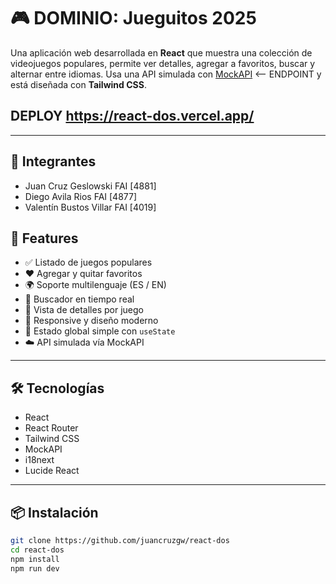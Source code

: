 # 🎮 DOMINIO: Jueguitos 2025

Una aplicación web desarrollada en **React** que muestra una colección de videojuegos populares, permite ver detalles, agregar a favoritos, buscar y alternar entre idiomas. Usa una API simulada con [MockAPI](https://680c06432ea307e081d2fe6b.mockapi.io/juegos) <-- ENDPOINT y está diseñada con **Tailwind CSS**.

## DEPLOY https://react-dos.vercel.app/

---

## 👤 Integrantes

- Juan Cruz Geslowski FAI [4881]
- Diego Avila Rios FAI [4877]
- Valentín Bustos Villar FAI [4019]

## 🚀 Features

- ✅ Listado de juegos populares
- ❤️ Agregar y quitar favoritos
- 🌍 Soporte multilenguaje (ES / EN)
- 🔎 Buscador en tiempo real
- 📄 Vista de detalles por juego
- 📱 Responsive y diseño moderno
- 🧠 Estado global simple con `useState`
- ☁️ API simulada vía MockAPI

---

## 🛠️ Tecnologías

- React
- React Router
- Tailwind CSS
- MockAPI
- i18next
- Lucide React

---

## 📦 Instalación

```bash
git clone https://github.com/juancruzgw/react-dos
cd react-dos
npm install
npm run dev


```
